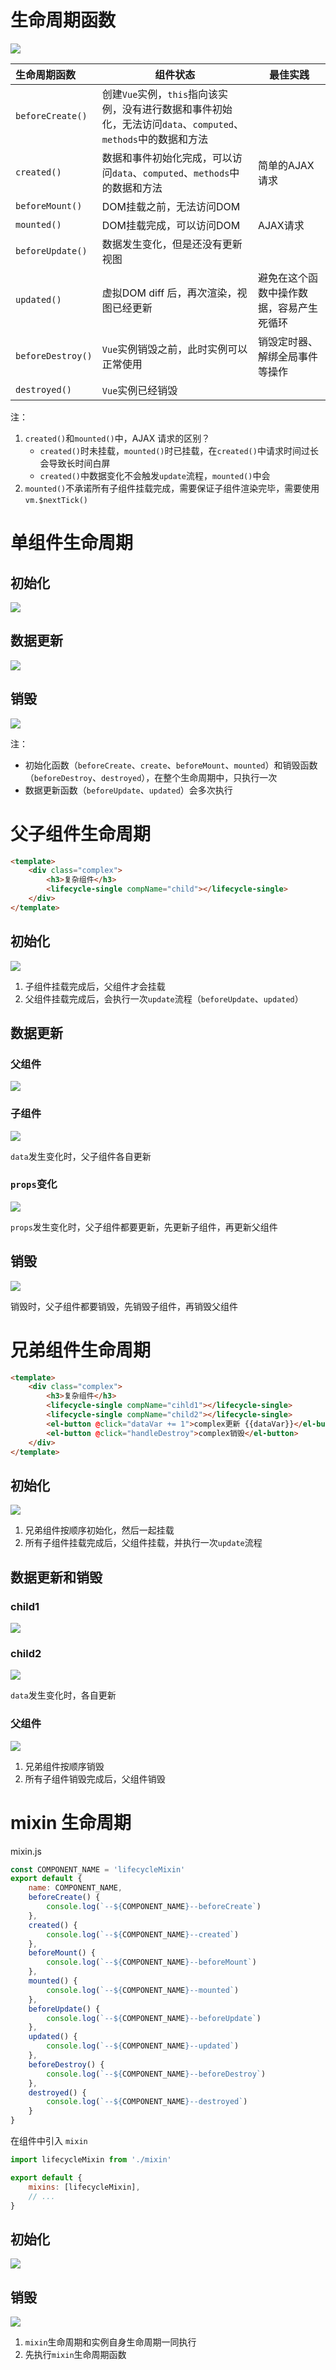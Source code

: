 # 生命周期函数

![](https://ws4.sinaimg.cn/large/006tNbRwly1fw2ypsxu9fj308s0m8di9.jpg)

| 生命周期函数      | 组件状态                                                     | 最佳实践                                 |
| :---------------- | ------------------------------------------------------------ | ---------------------------------------- |
| `beforeCreate()`  | 创建`Vue`实例，`this`指向该实例，没有进行数据和事件初始化，无法访问`data`、`computed`、`methods`中的数据和方法 |                                          |
| `created()`       | 数据和事件初始化完成，可以访问`data`、`computed`、`methods`中的数据和方法 | 简单的AJAX请求                           |
| `beforeMount()`   | DOM挂载之前，无法访问DOM                                     |                                          |
| `mounted()`       | DOM挂载完成，可以访问DOM                                     | AJAX请求                                 |
| `beforeUpdate()`  | 数据发生变化，但是还没有更新视图                             |                                          |
| `updated()`       | 虚拟DOM diff 后，再次渲染，视图已经更新                      | 避免在这个函数中操作数据，容易产生死循环 |
| `beforeDestroy()` | `Vue`实例销毁之前，此时实例可以正常使用                      | 销毁定时器、解绑全局事件等操作           |
| `destroyed()`     | `Vue`实例已经销毁                                            |                                          |

注：

1. `created()`和`mounted()`中，AJAX 请求的区别？
   - `created()`时未挂载，`mounted()`时已挂载，在`created()`中请求时间过长会导致长时间白屏
   - `created()`中数据变化不会触发`update`流程，`mounted()`中会
2. `mounted()`不承诺所有子组件挂载完成，需要保证子组件渲染完毕，需要使用`vm.$nextTick()`

# 单组件生命周期

## 初始化

![](https://ws4.sinaimg.cn/large/006tNbRwly1fw2z9gv3xrj30fo05g3z3.jpg)

## 数据更新

![](https://ws2.sinaimg.cn/large/006tNbRwly1fw2za2ch2mj30e202iwel.jpg)

## 销毁

![](https://ws1.sinaimg.cn/large/006tNbRwly1fw2zahs04wj30d202gaa6.jpg)

注：

- 初始化函数（`beforeCreate`、`create`、`beforeMount`、`mounted`）和销毁函数（`beforeDestroy`、`destroyed`），在整个生命周期中，只执行一次
- 数据更新函数（`beforeUpdate`、`updated`）会多次执行

# 父子组件生命周期

```html
<template>
    <div class="complex">
        <h3>复杂组件</h3>
        <lifecycle-single compName="child"></lifecycle-single>
    </div>
</template>
```

## 初始化

![](https://ws4.sinaimg.cn/large/006tNbRwly1fw2zg37odhj30h60bsq4b.jpg)

1. 子组件挂载完成后，父组件才会挂载
2. 父组件挂载完成后，会执行一次`update`流程（`beforeUpdate`、`updated`）

## 数据更新

### 父组件

![](https://ws1.sinaimg.cn/large/006tNbRwly1fw2zhn4d5nj30fy02g74g.jpg)

### 子组件

![](https://ws3.sinaimg.cn/large/006tNbRwly1fw2zhdkhsbj30fg02g3yn.jpg)

`data`发生变化时，父子组件各自更新

### `props`变化

![](https://ws1.sinaimg.cn/large/006tNbRwly1fw2zit27r8j30ee04cwes.jpg)

`props`发生变化时，父子组件都要更新，先更新子组件，再更新父组件

## 销毁

![](https://ws1.sinaimg.cn/large/006tNbRwly1fw2zjc7y5sj30ci04qdg9.jpg)

销毁时，父子组件都要销毁，先销毁子组件，再销毁父组件

# 兄弟组件生命周期

```html
<template>
    <div class="complex">
        <h3>复杂组件</h3>
        <lifecycle-single compName="cihld1"></lifecycle-single>
        <lifecycle-single compName="child2"></lifecycle-single>
        <el-button @click="dataVar += 1">complex更新 {{dataVar}}</el-button>
        <el-button @click="handleDestroy">complex销毁</el-button>
    </div>
</template>
```

## 初始化

![](https://ws4.sinaimg.cn/large/006tNbRwly1fw2zo46uj9j30kq0fgtal.jpg)

1. 兄弟组件按顺序初始化，然后一起挂载
2. 所有子组件挂载完成后，父组件挂载，并执行一次`update`流程

## 数据更新和销毁

### child1

![](https://ws1.sinaimg.cn/large/006tNbRwly1fw2zt90bbbj30gy04gq3d.jpg)

### child2

![](https://ws1.sinaimg.cn/large/006tNbRwly1fw2ztpegx4j30f604qmxl.jpg)

`data`发生变化时，各自更新

### 父组件

![](https://ws1.sinaimg.cn/large/006tNbRwly1fw2zubv0m9j30g206ot9e.jpg)

1. 兄弟组件按顺序销毁
2. 所有子组件销毁完成后，父组件销毁

# mixin 生命周期

mixin.js

```javascript
const COMPONENT_NAME = 'lifecycleMixin'
export default {
    name: COMPONENT_NAME,
    beforeCreate() {
        console.log(`--${COMPONENT_NAME}--beforeCreate`)
    },
    created() {
        console.log(`--${COMPONENT_NAME}--created`)
    },
    beforeMount() {
        console.log(`--${COMPONENT_NAME}--beforeMount`)
    },
    mounted() {
        console.log(`--${COMPONENT_NAME}--mounted`)
    },
    beforeUpdate() {
        console.log(`--${COMPONENT_NAME}--beforeUpdate`)
    },
    updated() {
        console.log(`--${COMPONENT_NAME}--updated`)
    },
    beforeDestroy() {
        console.log(`--${COMPONENT_NAME}--beforeDestroy`)
    },
    destroyed() {
        console.log(`--${COMPONENT_NAME}--destroyed`)
    }
}
```

在组件中引入 `mixin`

```js
import lifecycleMixin from './mixin'

export default {
    mixins: [lifecycleMixin],
    // ...
}
```

## 初始化

![](https://ws1.sinaimg.cn/large/006tNbRwly1fw2zx8t5wmj30ji0lugok.jpg)

## 销毁

![](https://image-static.segmentfault.com/779/885/77988537-5aea7cfa0fea9)

1. `mixin`生命周期和实例自身生命周期一同执行
2. 先执行`mixin`生命周期函数